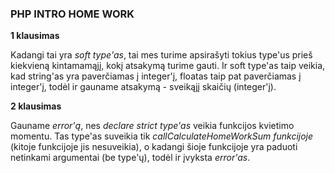 ### PHP INTRO HOME WORK

**1 klausimas**

Kadangi tai yra _soft type'as_, tai mes turime apsirašyti tokius type'us prieš kiekvieną kintamamąjį, kokį atsakymą turime gauti. Ir soft type'as taip veikia, kad string'as yra paverčiamas į integer'į, floatas taip pat paverčiamas į integer'į, todėl ir gauname atsakymą - sveikąjį skaičių (integer'į).

**2 klausimas**

Gauname _error'ą_, nes _declare strict type'as_ veikia funkcijos kvietimo momentu. Tas type'as suveikia tik _callCalculateHomeWorkSum funkcijoje_ (kitoje funkcijoje jis nesuveikia), o kadangi šioje funkcijoje yra paduoti netinkami argumentai (be type'ų), todėl ir įvyksta _error'as_. 